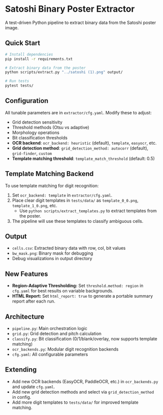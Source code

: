 # Satoshi Binary Poster Extractor

A test-driven Python pipeline to extract binary data from the Satoshi poster image.

## Quick Start

```bash
# Install dependencies
pip install -r requirements.txt

# Extract binary data from the poster
python scripts/extract.py "../satoshi (1).png" output/

# Run tests
pytest tests/
```

## Configuration

All tunable parameters are in `extractor/cfg.yaml`. Modify these to adjust:
- Grid detection sensitivity
- Threshold methods (Otsu vs adaptive)
- Morphology operations
- Bit classification thresholds
- **OCR backend**: `ocr_backend: heuristic` (default), `template`, `easyocr`, etc.
- **Grid detection method**: `grid_detection_method: autocorr` (default), `grid-finder`, `custom`
- **Template matching threshold**: `template_match_threshold` (default: 0.5)

## Template Matching Backend

To use template matching for digit recognition:
1. Set `ocr_backend: template` in `extractor/cfg.yaml`.
2. Place clear digit templates in `tests/data/` as `template_0_0.png`, `template_1_0.png`, etc.
   - Use `python scripts/extract_templates.py` to extract templates from the poster.
3. The pipeline will use these templates to classify ambiguous cells.

## Output

- `cells.csv`: Extracted binary data with row, col, bit values
- `bw_mask.png`: Binary mask for debugging
- Debug visualizations in output directory

## New Features

- **Region-Adaptive Thresholding:**
  Set `threshold.method: region` in `cfg.yaml` for best results on variable backgrounds.
- **HTML Report:**
  Set `html_report: true` to generate a portable summary report after each run.

## Architecture

- `pipeline.py`: Main orchestration logic
- `grid.py`: Grid detection and pitch calculation
- `classify.py`: Bit classification (0/1/blank/overlay, now supports template matching)
- `ocr_backends.py`: Modular digit recognition backends
- `cfg.yaml`: All configurable parameters

## Extending

- Add new OCR backends (EasyOCR, PaddleOCR, etc.) in `ocr_backends.py` and update `cfg.yaml`.
- Add new grid detection methods and select via `grid_detection_method` in config.
- Add more digit templates to `tests/data/` for improved template matching. 